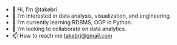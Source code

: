 - 👋 Hi, I’m @takebri
- 👀 I’m interested in data analysis, visualization, and engineering. 
- 🌱 I’m currently learning RDBMS, OOP in Python. 
- 💞️ I’m looking to collaborate on data analytics.
- 📫 How to reach me takebri@gmail.com

<!---
takebri/takebri is a ✨ special ✨ repository because its `README.md` (this file) appears on your GitHub profile.
You can click the Preview link to take a look at your changes.
--->
